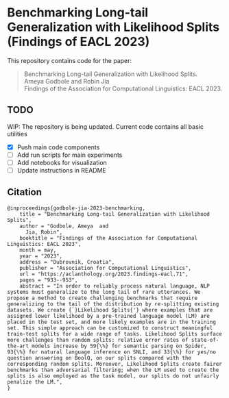 # Benchmarking Long-tail Generalization with Likelihood Splits (Findings of EACL 2023)

This repository contains code for the paper:

> Benchmarking Long-tail Generalization with Likelihood Splits.  
> Ameya Godbole and Robin Jia  
> Findings of the Association for Computational Linguistics: EACL 2023.

## TODO

WIP: The repository is being updated. Current code contains all basic utilities

- [x] Push main code components
- [ ] Add run scripts for main experiments
- [ ] Add notebooks for visualization
- [ ] Update instructions in README

## Citation

```
@inproceedings{godbole-jia-2023-benchmarking,
    title = "Benchmarking Long-tail Generalization with Likelihood Splits",
    author = "Godbole, Ameya  and
      Jia, Robin",
    booktitle = "Findings of the Association for Computational Linguistics: EACL 2023",
    month = may,
    year = "2023",
    address = "Dubrovnik, Croatia",
    publisher = "Association for Computational Linguistics",
    url = "https://aclanthology.org/2023.findings-eacl.71",
    pages = "933--953",
    abstract = "In order to reliably process natural language, NLP systems must generalize to the long tail of rare utterances. We propose a method to create challenging benchmarks that require generalizing to the tail of the distribution by re-splitting existing datasets. We create {`}Likelihood Splits{'} where examples that are assigned lower likelihood by a pre-trained language model (LM) are placed in the test set, and more likely examples are in the training set. This simple approach can be customized to construct meaningful train-test splits for a wide range of tasks. Likelihood Splits surface more challenges than random splits: relative error rates of state-of-the-art models increase by 59{\%} for semantic parsing on Spider, 93{\%} for natural language inference on SNLI, and 33{\%} for yes/no question answering on BoolQ, on our splits compared with the corresponding random splits. Moreover, Likelihood Splits create fairer benchmarks than adversarial filtering; when the LM used to create the splits is also employed as the task model, our splits do not unfairly penalize the LM.",
}
```